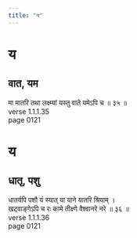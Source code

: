 ```yaml
---
title: "य"
---
```


# य
## वात, यम
मा मातरि तथा लक्ष्म्यां यस्तु वाते यमेऽपि च ॥ ३५ ॥<BR>verse 1.1.1.35<BR>page 0121

# य
## धातृ, पशु
धातर्यपि पशौ यं स्यात् या याने यातरि श्रियाम् ।<BR>खट्वाङ्गेऽपि च रः कामे तीक्ष्णे वैश्वानरे नरे ॥ ३६ ॥<BR>verse 1.1.1.36<BR>page 0121

